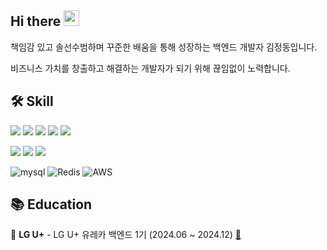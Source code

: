 <h2>Hi there <img src="https://media.giphy.com/media/hvRJCLFzcasrR4ia7z/giphy.gif" width="25" /></h2>

책임감 있고 솔선수범하며 꾸준한 배움을 통해 성장하는 백엔드 개발자 김정동입니다.

비즈니스 가치를 창출하고 해결하는 개발자가 되기 위해 끊임없이 노력합니다.

## 🛠️ Skill 

<img src="https://img.shields.io/badge/java-%23ED8B00.svg?style=for-the-badge&logo=openjdk&logoColor=white"> <img src="https://img.shields.io/badge/Spring-6DB33F?style=for-the-badge&logo=Spring&logoColor=white">
<img src="https://img.shields.io/badge/springboot-6DB33F?style=for-the-badge&logo=springboot&logoColor=white">
<img src="https://img.shields.io/badge/Spring Security-6DB33F?style=for-the-badge&logo=Spring Security&logoColor=white">
<img src="https://img.shields.io/badge/JUnit5-25A162?style=for-the-badge&logo=JUnit5&logoColor=white">

<img src="https://img.shields.io/badge/Node.js-339933?style=for-the-badge&logo=Node.js&logoColor=white"> <img src="https://img.shields.io/badge/TypeScript-007ACC?style=for-the-badge&logo=typescript&logoColor=white">
<img src="https://img.shields.io/badge/nestjs-%23E0234E.svg?style=for-the-badge&logo=nestjs&logoColor=white">

![mysql](https://img.shields.io/badge/MySQL-4479A1?style=for-the-badge&logo=mysql&logoColor=white)
![Redis](https://img.shields.io/badge/redis-%23E0234E.svg?style=for-the-badge&logo=redis&logoColor=white)
![AWS](https://img.shields.io/badge/AWS-%23FF9900.svg?style=for-the-badge&logo=amazon-aws&logoColor=white)

## 📚 Education

📌 **LG U+** - LG U+ 유레카 백엔드 1기 (2024.06 ~ 2024.12) [:link:](https://velog.io/@kjdev/LG-U-%EC%9C%A0%EB%A0%88%EC%B9%B4-%EB%B0%B1%EC%97%94%EB%93%9C-1%EA%B8%B0-%EC%88%98%EB%A3%8C-%ED%9A%8C%EA%B3%A0)

